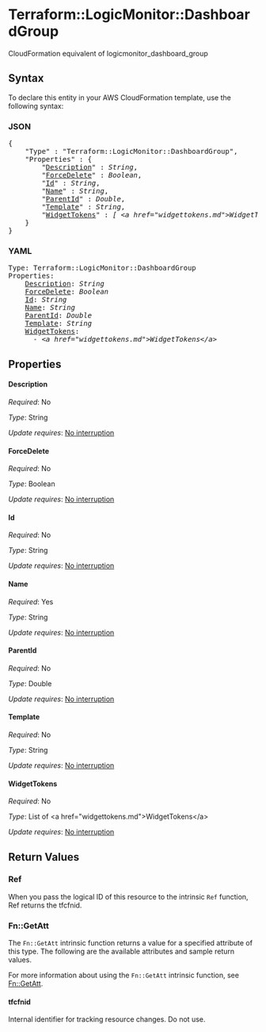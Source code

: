 # Terraform::LogicMonitor::DashboardGroup

CloudFormation equivalent of logicmonitor_dashboard_group

## Syntax

To declare this entity in your AWS CloudFormation template, use the following syntax:

### JSON

<pre>
{
    "Type" : "Terraform::LogicMonitor::DashboardGroup",
    "Properties" : {
        "<a href="#description" title="Description">Description</a>" : <i>String</i>,
        "<a href="#forcedelete" title="ForceDelete">ForceDelete</a>" : <i>Boolean</i>,
        "<a href="#id" title="Id">Id</a>" : <i>String</i>,
        "<a href="#name" title="Name">Name</a>" : <i>String</i>,
        "<a href="#parentid" title="ParentId">ParentId</a>" : <i>Double</i>,
        "<a href="#template" title="Template">Template</a>" : <i>String</i>,
        "<a href="#widgettokens" title="WidgetTokens">WidgetTokens</a>" : <i>[ &lt;a href=&#34;widgettokens.md&#34;&gt;WidgetTokens&lt;/a&gt;, ... ]</i>
    }
}
</pre>

### YAML

<pre>
Type: Terraform::LogicMonitor::DashboardGroup
Properties:
    <a href="#description" title="Description">Description</a>: <i>String</i>
    <a href="#forcedelete" title="ForceDelete">ForceDelete</a>: <i>Boolean</i>
    <a href="#id" title="Id">Id</a>: <i>String</i>
    <a href="#name" title="Name">Name</a>: <i>String</i>
    <a href="#parentid" title="ParentId">ParentId</a>: <i>Double</i>
    <a href="#template" title="Template">Template</a>: <i>String</i>
    <a href="#widgettokens" title="WidgetTokens">WidgetTokens</a>: <i>
      - &lt;a href=&#34;widgettokens.md&#34;&gt;WidgetTokens&lt;/a&gt;</i>
</pre>

## Properties

#### Description

_Required_: No

_Type_: String

_Update requires_: [No interruption](https://docs.aws.amazon.com/AWSCloudFormation/latest/UserGuide/using-cfn-updating-stacks-update-behaviors.html#update-no-interrupt)

#### ForceDelete

_Required_: No

_Type_: Boolean

_Update requires_: [No interruption](https://docs.aws.amazon.com/AWSCloudFormation/latest/UserGuide/using-cfn-updating-stacks-update-behaviors.html#update-no-interrupt)

#### Id

_Required_: No

_Type_: String

_Update requires_: [No interruption](https://docs.aws.amazon.com/AWSCloudFormation/latest/UserGuide/using-cfn-updating-stacks-update-behaviors.html#update-no-interrupt)

#### Name

_Required_: Yes

_Type_: String

_Update requires_: [No interruption](https://docs.aws.amazon.com/AWSCloudFormation/latest/UserGuide/using-cfn-updating-stacks-update-behaviors.html#update-no-interrupt)

#### ParentId

_Required_: No

_Type_: Double

_Update requires_: [No interruption](https://docs.aws.amazon.com/AWSCloudFormation/latest/UserGuide/using-cfn-updating-stacks-update-behaviors.html#update-no-interrupt)

#### Template

_Required_: No

_Type_: String

_Update requires_: [No interruption](https://docs.aws.amazon.com/AWSCloudFormation/latest/UserGuide/using-cfn-updating-stacks-update-behaviors.html#update-no-interrupt)

#### WidgetTokens

_Required_: No

_Type_: List of &lt;a href=&#34;widgettokens.md&#34;&gt;WidgetTokens&lt;/a&gt;

_Update requires_: [No interruption](https://docs.aws.amazon.com/AWSCloudFormation/latest/UserGuide/using-cfn-updating-stacks-update-behaviors.html#update-no-interrupt)

## Return Values

### Ref

When you pass the logical ID of this resource to the intrinsic `Ref` function, Ref returns the tfcfnid.

### Fn::GetAtt

The `Fn::GetAtt` intrinsic function returns a value for a specified attribute of this type. The following are the available attributes and sample return values.

For more information about using the `Fn::GetAtt` intrinsic function, see [Fn::GetAtt](https://docs.aws.amazon.com/AWSCloudFormation/latest/UserGuide/intrinsic-function-reference-getatt.html).

#### tfcfnid

Internal identifier for tracking resource changes. Do not use.

